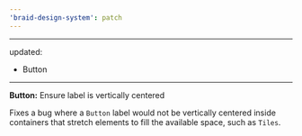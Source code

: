 ```yaml
---
'braid-design-system': patch
---
```


---
updated:
  - Button
---

**Button:** Ensure label is vertically centered

Fixes a bug where a `Button` label would not be vertically centered inside containers that stretch elements to fill the available space, such as `Tiles`.
